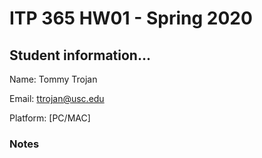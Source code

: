 # ITP 365 HW01 - Spring 2020 #

## Student information... ##
Name: Tommy Trojan

Email: ttrojan@usc.edu

Platform: [PC/MAC]

### Notes ###
